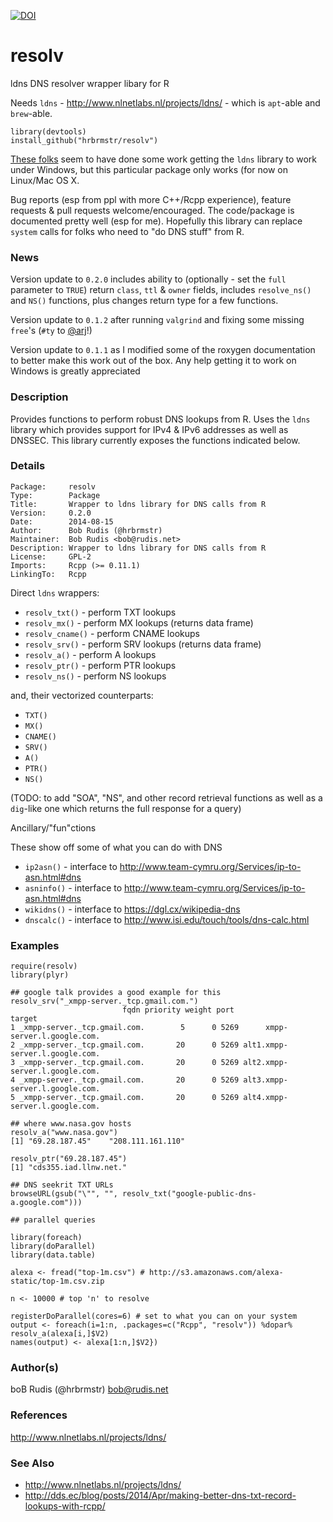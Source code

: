 [![DOI](https://zenodo.org/badge/5630/hrbrmstr/resolv.png)](http://dx.doi.org/10.5281/zenodo.11343)

resolv
======

ldns DNS resolver wrapper libary for R

Needs `ldns` - http://www.nlnetlabs.nl/projects/ldns/ - which is `apt`-able and `brew`-able.

    library(devtools)
    install_github("hrbrmstr/resolv")
    
[These folks](http://dev.telnic.org/trac/wiki/DotTelUtils) seem to have done some work getting the `ldns` library to work under Windows, but this particular package only works (for now on Linux/Mac OS X.

Bug reports (esp from ppl with more C++/Rcpp experience), feature requests & pull requests welcome/encouraged. The code/package is documented pretty well (esp for me). Hopefully this library can replace `system` calls for folks who need to "do DNS stuff" from R.

### News

Version update to `0.2.0` includes ability to (optionally - set the `full` parameter to `TRUE`) return `class`, `ttl` & `owner` fields, includes `resolve_ns()` and `NS()` functions, plus changes return type for a few functions.

Version update to `0.1.2` after running `valgrind` and fixing some missing `free`'s (`#ty` to [@arj](http://twitter.com/arj)!)

Version update to `0.1.1` as I modified some of the roxygen documentation to better make this work out of the box. Any help getting it to work on Windows is greatly appreciated

### Description

Provides functions to perform robust DNS lookups from R. Uses the `ldns` library which provides support for IPv4 & IPv6 addresses as well as DNSSEC. This library currently exposes the functions indicated below.

### Details

    Package:     resolv
    Type:        Package
    Title:       Wrapper to ldns library for DNS calls from R
    Version:     0.2.0
    Date:        2014-08-15
    Author:      Bob Rudis (@hrbrmstr)
    Maintainer:  Bob Rudis <bob@rudis.net>
    Description: Wrapper to ldns library for DNS calls from R
    License:     GPL-2
    Imports:     Rcpp (>= 0.11.1)
    LinkingTo:   Rcpp

Direct `ldns` wrappers:

- `resolv_txt()` - perform TXT lookups
- `resolv_mx()` - perform MX lookups (returns data frame)
- `resolv_cname()` - perform CNAME lookups
- `resolv_srv()` - perform SRV lookups (returns data frame)
- `resolv_a()` - perform A lookups
- `resolv_ptr()` - perform PTR lookups
- `resolv_ns()` - perform NS lookups

and, their vectorized counterparts:

- `TXT()`
- `MX()`
- `CNAME()`
- `SRV()`
- `A()`
- `PTR()`
- `NS()`

(TODO: to add "SOA", "NS", and other record retrieval functions as well as a `dig`-like one which returns the full response for a query)

Ancillary/"fun"ctions

These show off some of what you can do with DNS

- `ip2asn()` - interface to http://www.team-cymru.org/Services/ip-to-asn.html#dns
- `asninfo()` - interface to http://www.team-cymru.org/Services/ip-to-asn.html#dns
- `wikidns()` - interface to https://dgl.cx/wikipedia-dns
- `dnscalc()` - interface to http://www.isi.edu/touch/tools/dns-calc.html

### Examples

    require(resolv)
    library(plyr)

    ## google talk provides a good example for this
    resolv_srv("_xmpp-server._tcp.gmail.com.")
                             fqdn priority weight port                         target
    1 _xmpp-server._tcp.gmail.com.        5      0 5269      xmpp-server.l.google.com.
    2 _xmpp-server._tcp.gmail.com.       20      0 5269 alt1.xmpp-server.l.google.com.
    3 _xmpp-server._tcp.gmail.com.       20      0 5269 alt2.xmpp-server.l.google.com.
    4 _xmpp-server._tcp.gmail.com.       20      0 5269 alt3.xmpp-server.l.google.com.
    5 _xmpp-server._tcp.gmail.com.       20      0 5269 alt4.xmpp-server.l.google.com.

    ## where www.nasa.gov hosts
    resolv_a("www.nasa.gov")
    [1] "69.28.187.45"    "208.111.161.110"
    
    resolv_ptr("69.28.187.45")
    [1] "cds355.iad.llnw.net."
    
    ## DNS seekrit TXT URLs
    browseURL(gsub("\"", "", resolv_txt("google-public-dns-a.google.com")))
    
    ## parallel queries
    
    library(foreach)
    library(doParallel)
    library(data.table)

    alexa <- fread("top-1m.csv") # http://s3.amazonaws.com/alexa-static/top-1m.csv.zip

    n <- 10000 # top 'n' to resolve

    registerDoParallel(cores=6) # set to what you can on your system
    output <- foreach(i=1:n, .packages=c("Rcpp", "resolv")) %dopar% resolv_a(alexa[i,]$V2)
    names(output) <- alexa[1:n,]$V2})


### Author(s)

   boB Rudis (@hrbrmstr) <bob@rudis.net>

### References

   http://www.nlnetlabs.nl/projects/ldns/

### See Also

- http://www.nlnetlabs.nl/projects/ldns/
- http://dds.ec/blog/posts/2014/Apr/making-better-dns-txt-record-lookups-with-rcpp/

